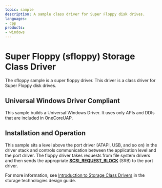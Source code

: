 ```yaml
---
topic: sample
description: A sample class driver for Super Floppy disk drives.
languages:
- cpp
products:
- windows
---
```


<!---
    name: Super Floppy (sfloppy) Storage Class Driver
    platform: WDM
    language: cpp
    category: Storage
    description: A sample class driver for Super Floppy disk drives.
    samplefwlink: http://go.microsoft.com/fwlink/p/?LinkId=617989
--->

# Super Floppy (sfloppy) Storage Class Driver

The sfloppy sample is a super floppy driver. This driver is a class driver for Super Floppy disk drives.

## Universal Windows Driver Compliant

This sample builds a Universal Windows Driver. It uses only APIs and DDIs that are included in OneCoreUAP.

## Installation and Operation

This sample sits a level above the port driver (ATAPI, USB, and so on) in the driver stack and controls communication between the application level and the port driver. The floppy driver takes requests from file system drivers and then sends the appropriate [**SCSI\_REQUEST\_BLOCK**](http://msdn.microsoft.com/en-us/library/windows/hardware/ff565393) (SRB) to the port driver.

For more information, see [Introduction to Storage Class Drivers](http://msdn.microsoft.com/en-us/library/windows/hardware/ff559215) in the storage technologies design guide.
